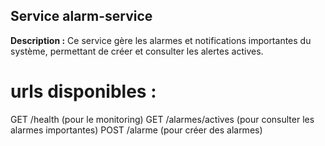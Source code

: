 ## Service alarm-service

**Description :** Ce service gère les alarmes et notifications importantes du système, permettant de créer et consulter les alertes actives.

# urls disponibles :

GET /health (pour le monitoring)
GET /alarmes/actives (pour consulter les alarmes importantes)
POST /alarme (pour créer des alarmes)
